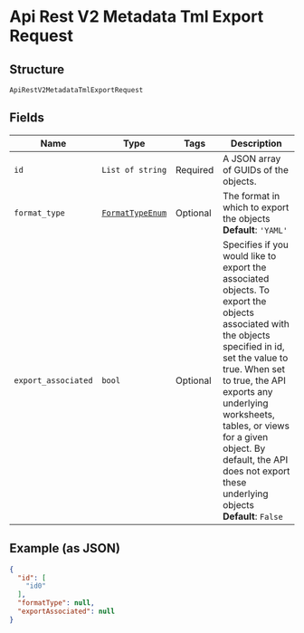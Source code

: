 
# Api Rest V2 Metadata Tml Export Request

## Structure

`ApiRestV2MetadataTmlExportRequest`

## Fields

| Name | Type | Tags | Description |
|  --- | --- | --- | --- |
| `id` | `List of string` | Required | A JSON array of GUIDs of the objects. |
| `format_type` | [`FormatTypeEnum`](/doc/models/format-type-enum.md) | Optional | The format in which to export the objects<br>**Default**: `'YAML'` |
| `export_associated` | `bool` | Optional | Specifies if you would like to export the associated objects. To export the objects associated with the objects specified in id, set the value to true. When set to true, the API exports any underlying worksheets, tables, or views for a given object. By default, the API does not export these underlying objects<br>**Default**: `False` |

## Example (as JSON)

```json
{
  "id": [
    "id0"
  ],
  "formatType": null,
  "exportAssociated": null
}
```

